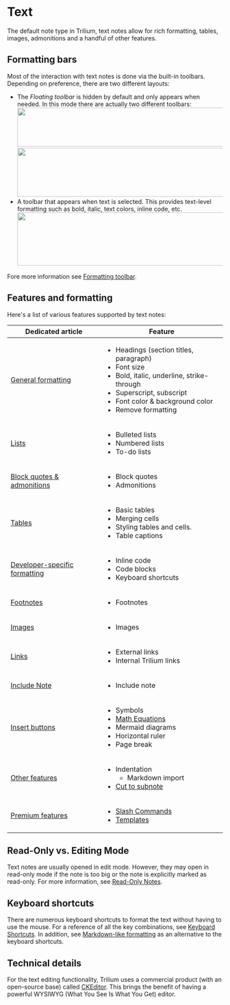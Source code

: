 # Text
The default note type in Trilium, text notes allow for rich formatting, tables, images, admonitions and a handful of other features.

## Formatting bars

Most of the interaction with text notes is done via the built-in toolbars. Depending on preference, there are two different layouts:

*   The _Floating toolbar_ is hidden by default and only appears when needed. In this mode there are actually two different toolbars:  
    <img src="1_Text_image.png" width="496" height="91"><img src="2_Text_image.png" width="812" height="114">
*   A toolbar that appears when text is selected. This provides text-level formatting such as bold, italic, text colors, inline code, etc.  
    _<img src="Text_image.png" width="1109" height="124">_

Fore more information see <a class="reference-link" href="Text/Formatting%20toolbar.md">Formatting toolbar</a>.

## Features and formatting

Here's a list of various features supported by text notes:

<table><thead><tr><th>Dedicated article</th><th>Feature</th></tr></thead><tbody><tr><td><a class="reference-link" href="Text/General%20formatting.md">General formatting</a></td><td><ul><li>Headings (section titles, paragraph)</li><li>Font size</li><li>Bold, italic, underline, strike-through</li><li>Superscript, subscript</li><li>Font color &amp; background color</li><li>Remove formatting</li></ul></td></tr><tr><td><a class="reference-link" href="Text/Lists.md">Lists</a></td><td><ul><li>Bulleted lists</li><li>Numbered lists</li><li>To-do lists</li></ul></td></tr><tr><td><a class="reference-link" href="Text/Block%20quotes%20%26%20admonitions.md">Block quotes &amp; admonitions</a></td><td><ul><li>Block quotes</li><li>Admonitions</li></ul></td></tr><tr><td><a class="reference-link" href="Text/Tables.md">Tables</a></td><td><ul><li>Basic tables</li><li>Merging cells</li><li>Styling tables and cells.</li><li>Table captions</li></ul></td></tr><tr><td><a class="reference-link" href="Text/Developer-specific%20formatting.md">Developer-specific formatting</a></td><td><ul><li>Inline code</li><li>Code blocks</li><li>Keyboard shortcuts</li></ul></td></tr><tr><td><a class="reference-link" href="Text/Footnotes.md">Footnotes</a></td><td><ul><li>Footnotes</li></ul></td></tr><tr><td><a class="reference-link" href="Text/Images.md">Images</a></td><td><ul><li>Images</li></ul></td></tr><tr><td><a class="reference-link" href="Text/Links.md">Links</a></td><td><ul><li>External links</li><li>Internal Trilium links</li></ul></td></tr><tr><td><a class="reference-link" href="Text/Include%20Note.md">Include Note</a></td><td><ul><li>Include note</li></ul></td></tr><tr><td><a class="reference-link" href="Text/Insert%20buttons.md">Insert buttons</a></td><td><ul><li>Symbols</li><li><a class="reference-link" href="Text/Math%20Equations.md">Math Equations</a></li><li>Mermaid diagrams</li><li>Horizontal ruler</li><li>Page break</li></ul></td></tr><tr><td><a class="reference-link" href="Text/Other%20features.md">Other features</a></td><td><ul><li>Indentation<ul><li>Markdown import</li></ul></li><li><a class="reference-link" href="Text/Cut%20to%20subnote.md">Cut to subnote</a></li></ul></td></tr><tr><td><a class="reference-link" href="Text/Premium%20features.md">Premium features</a></td><td><ul><li><a class="reference-link" href="Text/Premium%20features/Slash%20Commands.md">Slash Commands</a></li><li><a class="reference-link" href="../Advanced%20Usage/Templates.md">Templates</a></li></ul></td></tr></tbody></table>

## Read-Only vs. Editing Mode

Text notes are usually opened in edit mode. However, they may open in read-only mode if the note is too big or the note is explicitly marked as read-only. For more information, see <a class="reference-link" href="../Basic%20Concepts%20and%20Features/Notes/Read-Only%20Notes.md">Read-Only Notes</a>.

## Keyboard shortcuts

There are numerous keyboard shortcuts to format the text without having to use the mouse. For a reference of all the key combinations, see <a class="reference-link" href="../Basic%20Concepts%20and%20Features/Keyboard%20Shortcuts.md">Keyboard Shortcuts</a>. In addition, see <a class="reference-link" href="Text/Markdown-like%20formatting.md">Markdown-like formatting</a> as an alternative to the keyboard shortcuts.

## Technical details

For the text editing functionality, Trilium uses a commercial product (with an open-source base) called <a class="reference-link" href="../Advanced%20Usage/Technologies%20used/CKEditor.md">CKEditor</a>. This brings the benefit of having a powerful WYSIWYG (What You See Is What You Get) editor.